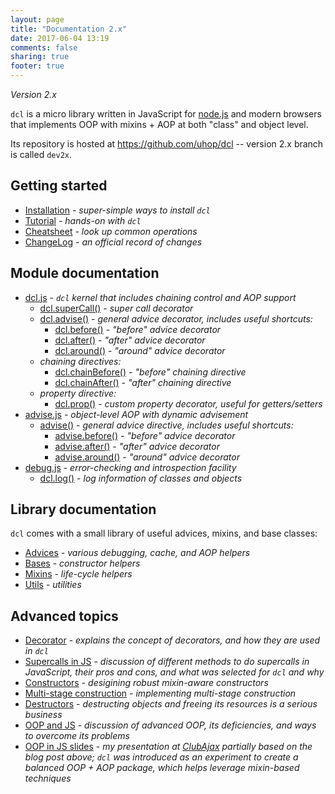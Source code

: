 ```yaml
---
layout: page
title: "Documentation 2.x"
date: 2017-06-04 13:19
comments: false
sharing: true
footer: true
---
```


*Version 2.x*

`dcl` is a micro library written in JavaScript for [node.js](http://nodejs.org) and modern browsers that implements OOP with mixins + AOP at both "class" and object level.

Its repository is hosted at https://github.com/uhop/dcl -- version 2.x branch is called `dev2x`.

## Getting started

* [Installation](/2.x/docs/installation/) - *super-simple ways to install `dcl`*
* [Tutorial](/2.x/docs/tutorial/) - *hands-on with `dcl`*
* [Cheatsheet](/2.x/docs/cheatsheet/) - *look up common operations*
* [ChangeLog](/2.x/docs/changelog/) - *an official record of changes*

## Module documentation

* [dcl.js](/2.x/docs/dcl_js/) - *`dcl` kernel that includes chaining control and AOP support*
  * [dcl.superCall()](/2.x/docs/dcl_js/supercall/) - *super call decorator*
  * [dcl.advise()](/2.x/docs/dcl_js/advise/) - *general advice decorator, includes useful shortcuts:*
    * [dcl.before()](/2.x/docs/dcl_js/before/) - *"before" advice decorator*
    * [dcl.after()](/2.x/docs/dcl_js/after/) - *"after" advice decorator*
    * [dcl.around()](/2.x/docs/dcl_js/around/) - *"around" advice decorator*
  * *chaining directives:*
    * [dcl.chainBefore()](/2.x/docs/dcl_js/chainbefore/) - *"before" chaining directive*
    * [dcl.chainAfter()](/2.x/docs/dcl_js/chainafter/) - *"after" chaining directive*
  * *property directive:*
    * [dcl.prop()](/2.x/docs/dcl_js/prop/) - *custom property decorator, useful for getters/setters*
* [advise.js](/2.x/docs/advise_js/) - *object-level AOP with dynamic advisement*
  * [advise()](/2.x/docs/advise_js/advise/) - *general advice directive, includes useful shortcuts:*
    * [advise.before()](/2.x/docs/advise_js/before/) - *"before" advice decorator*
    * [advise.after()](/2.x/docs/advise_js/after/) - *"after" advice decorator*
    * [advise.around()](/2.x/docs/advise_js/around/) - *"around" advice decorator*
* [debug.js](/2.x/docs/debug_js/) - *error-checking and introspection facility*
  * [dcl.log()](/2.x/docs/debug_js/log/) - *log information of classes and objects*

## Library documentation

`dcl` comes with a small library of useful advices, mixins, and base classes:

* [Advices](/2.x/docs/advices/) - *various debugging, cache, and AOP helpers*
* [Bases](/2.x/docs/bases/) - *constructor helpers*
* [Mixins](/2.x/docs/mixins/) - *life-cycle helpers*
* [Utils](/2.x/docs/utils/) - *utilities*

## Advanced topics

* [Decorator](/2.x/docs/general/decorator/) - *explains the concept of decorators, and how they are used in `dcl`*
* [Supercalls in JS](/2.x/docs/general/supercalls/) - *discussion of different methods to do supercalls in JavaScript,
  their pros and cons, and what was selected for `dcl` and why*
* [Constructors](/2.x/docs/general/constructors/) - *desigining robust mixin-aware constructors*
* [Multi-stage construction](/2.x/docs/general/multi-stage-construction/) - *implementing multi-stage construction*
* [Destructors](/2.x/docs/general/destructors/) - *destructing objects and freeing its resources is a serious business*
* [OOP and JS](http://lazutkin.com/blog/2012/jan/18/oop-and-js/) - *discussion of advanced OOP, its deficiencies, and ways to overcome its problems*
* [OOP in JS slides](http://lazutkin.com/blog/2012/jul/17/oop-n-js-slides/) - *my presentation at [ClubAjax](http://clubajax.org) partially based on the blog post above; `dcl` was introduced as an experiment to create a balanced OOP + AOP package, which helps leverage mixin-based techniques*
